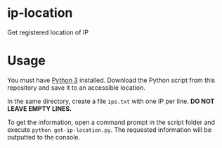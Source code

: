 # ip-location
Get registered location of IP

# Usage
You must have [Python 3](https://www.python.org/downloads/) installed. Download the Python script from this repository and save it to an accessible location. 

In the same directory, create a file `ips.txt` with one IP per line. **DO NOT LEAVE EMPTY LINES.**

To get the information, open a command prompt in the script folder and execute `python get-ip-location.py`. The requested information will be outputted to the console.